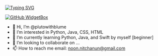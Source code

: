 [![Typing SVG](https://readme-typing-svg.demolab.com?font=Fira+Code&pause=1000&color=F7ACC6&background=FFFFFF00&center=true&width=435&lines=Hello%2C+welcome+to+plutoblume's;Github!+%3C3)](https://git.io/typing-svg)

[![GitHub WidgetBox](https://github-widgetbox.vercel.app/api/profile?username=plutowithblume&data=followers,repositories,stars,commits)](https://github.com/Jurredr/github-widgetbox)

- 👋 Hi, I’m @plutowithblume <Noon>
- 👀 I’m interested in Python, Java, CSS, HTML
- 🌱 I’m currently learning Python, Java, and Swift by myself [beginner]
- 💞️ I’m looking to collaborate on ...
- 📫 How to reach me email: noon.nitchanun@gmail.com

<!---
plutowithblume/plutowithblume is a ✨ special ✨ repository because its `README.md` (this file) appears on your GitHub profile.
You can click the Preview link to take a look at your changes.
--->
